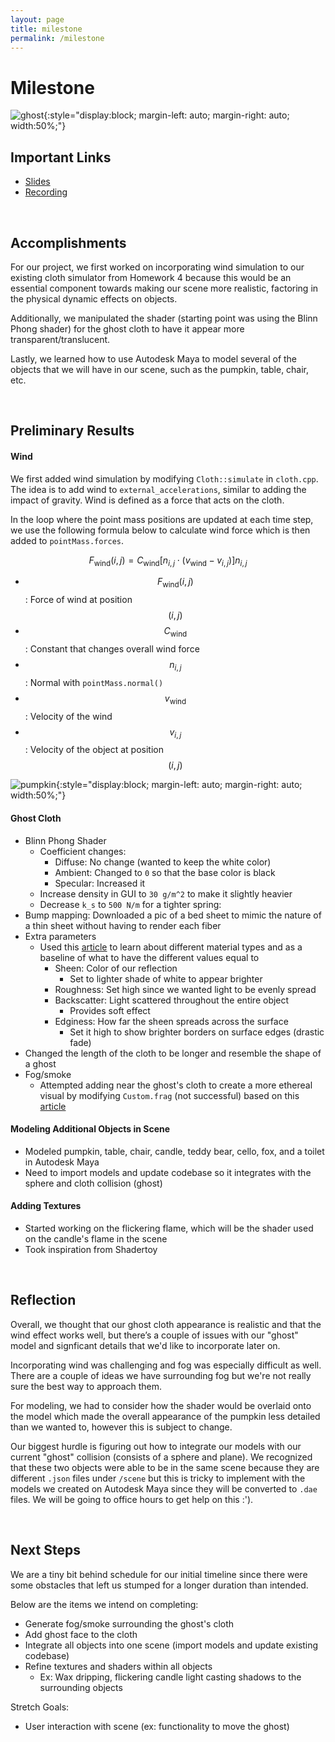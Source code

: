 ```yaml
---
layout: page
title: milestone
permalink: /milestone
---
```


# Milestone
![ghost](/assets/img/milestone/ghost.png){:style="display:block; margin-left: auto; margin-right: auto; width:50%;"}

## Important Links

- [Slides](https://docs.google.com/presentation/d/1-0b0kxSXW2xQeXWxNEVVtFc78-RBjcDXZzXNmsWsY2E/edit?usp=sharing)
- [Recording]()

<br>

## Accomplishments
For our project, we first worked on incorporating wind simulation to our existing cloth simulator from Homework 4 because this would be an essential component towards making our scene more realistic, factoring in the physical dynamic effects on objects.

Additionally, we manipulated the shader (starting point was using the Blinn Phong shader) for the ghost cloth to have it appear more transparent/translucent.

Lastly, we learned how to use Autodesk Maya to model several of the objects that we will have in our scene, such as the pumpkin, table, chair, etc.

<br>

## Preliminary Results
#### Wind
We first added wind simulation by modifying `Cloth::simulate` in `cloth.cpp`. The idea is to add wind to `external_accelerations`, similar to adding the impact of gravity. Wind is defined as a force that acts on the cloth.

In the loop where the point mass positions are updated at each time step, we use the following formula below to calculate wind force which is then added to `pointMass.forces`.

$$
F_{\text{wind}}(i,j) = C_{\text{wind}} [n_{i,j} \cdot (v_{\text{wind}} - v_{i,j})] n_{i,j}
$$


- $$F_{\text{wind}}(i,j)$$: Force of wind at position $${(i,j)}$$
- $$C_{\text{wind}}$$: Constant that changes overall wind force
- $$n_{i,j}$$: Normal with `pointMass.normal()`
- $$v_{\text{wind}}$$: Velocity of the wind
- $$v_{i,j}$$: Velocity of the object at position $${(i,j)}$$

![pumpkin](/assets/img/milestone/wind.gif){:style="display:block; margin-left: auto; margin-right: auto; width:50%;"}

#### Ghost Cloth
- Blinn Phong Shader
    - Coefficient changes:
        - Diffuse: No change (wanted to keep the white color)
        - Ambient: Changed to `0` so that the base color is black
        - Specular: Increased it
    - Increase density in GUI to `30 g/m^2` to make it slightly heavier
    - Decrease `k_s` to `500 N/m` for a tighter spring: 
- Bump mapping: Downloaded a pic of a bed sheet to mimic the nature of a thin sheet without having to render each fiber
- Extra parameters
    - Used this [article](https://manual.keyshot.com/manual/materials/material-types/advanced-material/) to learn about different material types and as a baseline of what to have the different values equal to
        - Sheen: Color of our reflection
            - Set to lighter shade of white to appear brighter
        - Roughness: Set high since we wanted light to be evenly spread
        - Backscatter: Light scattered throughout the entire object
            - Provides soft effect
        - Edginess: How far the sheen spreads across the surface
            - Set it high to show brighter borders on surface edges (drastic fade)
- Changed the length of the cloth to be longer and resemble the shape of a ghost
- Fog/smoke
    - Attempted adding near the ghost's cloth to create a more ethereal visual by modifying `Custom.frag` (not successful) based on this [article](https://vicrucann.github.io/tutorials/osg-shader-fog/)

#### Modeling Additional Objects in Scene
- Modeled pumpkin, table, chair, candle, teddy bear, cello, fox, and a toilet in Autodesk Maya
- Need to import models and update codebase so it integrates with the sphere and cloth collision (ghost)

#### Adding Textures
- Started working on the flickering flame, which will be the shader used on the candle's flame in the scene
- Took inspiration from Shadertoy

<br>

## Reflection
Overall, we thought that our ghost cloth appearance is realistic and that the wind effect works well, but there’s a couple of issues with our "ghost" model and signficant details that we'd like to incorporate later on.

Incorporating wind was challenging and fog was especially difficult as well. There are a couple of ideas we have surrounding fog but we're not really sure the best way to approach them.

For modeling, we had to consider how the shader would be overlaid onto the model which made the overall appearance of the pumpkin less detailed than we wanted to, however this is subject to change.

Our biggest hurdle is figuring out how to integrate our models with our current "ghost" collision (consists of a sphere and plane). We recognized that these two objects were able to be in the same scene because they are different `.json` files under `/scene` but this is tricky to implement with the models we created on Autodesk Maya since they will be converted to `.dae` files. We will be going to office hours to get help on this :').

<br>

## Next Steps
We are a tiny bit behind schedule for our initial timeline since there were some obstacles that left us stumped for a longer duration than intended. 

Below are the items we intend on completing:
- Generate fog/smoke surrounding the ghost's cloth
- Add ghost face to the cloth
- Integrate all objects into one scene (import models and update existing codebase)
- Refine textures and shaders within all objects
    - Ex: Wax dripping, flickering candle light casting shadows to the surrounding objects

Stretch Goals:
- User interaction with scene (ex: functionality to move the ghost)
